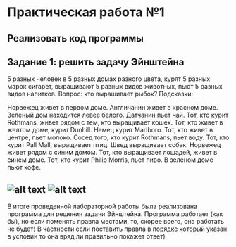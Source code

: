 Практическая работа №1
=========
Реализовать код программы
---------
Задание 1: решить задачу Эйнштейна
---------

5 разных человек в 5 разных домах разного цвета, курят 5 разных марок сигарет, выращивают 5 разных видов животных, пьют 5 разных видов напитков.
Вопрос: кто выращивает рыбок?
Подсказки:

Норвежец живет в первом доме.
Англичанин живет в красном доме.
Зеленый дом находится левее белого.
Датчанин пьет чай.
Тот, кто курит Rothmans, живет рядом с тем, кто
выращивает кошек.
Тот, кто живет в желтом доме, курит Dunhill.
Немец курит Marlboro.
Тот, кто живет в центре, пьет молоко.
Сосед того, кто курит Rothmans, пьет воду.
Тот, кто курит Pall Mall, выращивает птиц.
Швед выращивает собак.
Норвежец живет рядом с синим домом.
Тот, кто выращивает лошадей, живет в синем доме.
Тот, кто курит Philip Morris, пьет пиво.
В зеленом доме пьют кофе.

![alt text](https://downloader.disk.yandex.ru/preview/1be63ce4175f380b47dc98ad71a6f96c36963d69d12ac65979b498bc84d924a9/5e5c2dec/sxR5QLoBi8Or88SxMu0dpzM_JlRJJF3PATynp1bmFjse2Ebb9llH1h0p7dMhWqYusbtuzUsL-UyOHAxjChNMdA==?uid=0&filename=2020-03-01_20-24-48.png&disposition=inline&hash=&limit=0&content_type=image%2Fpng&tknv=v2&owner_uid=933485117&size=2048x2048)
![alt text](https://downloader.disk.yandex.ru/preview/ec405b2a7562ba70713424bb2bc95fa5ea28d23cb273cbb80fb1a74772fc64ba/5e5c2e09/b0nHrU1uF4yBjMOSELFi-pmID_aWyMrRRXmstSY2voMmXNHS06Qi-YafNDsEnJROtfufox4bNCVqoq7tIM6A6w==?uid=0&filename=2020-03-01_20-25-03.png&disposition=inline&hash=&limit=0&content_type=image%2Fpng&tknv=v2&owner_uid=933485117&size=2048x2048)
---------
В итоге проведенной лабораторной работы была реализована программа для решения задачи Эйнштейна. Программа работает (как бы), но если поменять правла местами, то, скорее всего, она работать не будет) В частности если поставить правла в порядке который указан в условии то она вряд ли правильно покажет ответ) 
